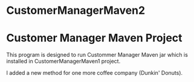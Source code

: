 # CustomerManagerMaven2

<h1> Customer Manager Maven Project</h1>

This program is designed to run Custommer Manager Maven jar which is installed in CustomerManagerMaven1 project.

I added a new method for one more coffee company (Dunkin' Donuts).